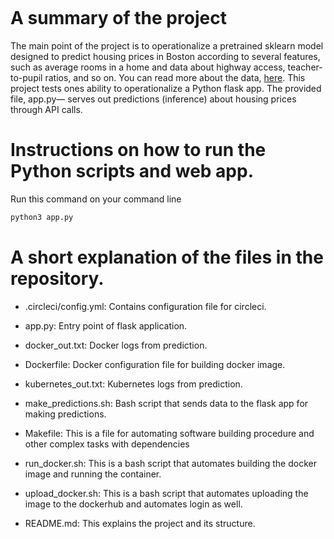 
[![<Chinwendu20>](https://circleci.com/<gh>/<Chinwendu20>/<Operationalize-a-Machine-Learning-Microservice-API>.svg?style=svg)](<#>)

# A summary of the project

The main point of the project is to operationalize a pretrained sklearn model designed to predict housing prices in Boston according to several features, such as average rooms in a home and data about highway access, teacher-to-pupil ratios, and so on. You can read more about the data, [here]( https://www.kaggle.com/c/boston-housing). This project tests ones ability to operationalize a Python flask app. The provided file, app.py— serves out predictions (inference) about housing prices through API calls.

# Instructions on how to run the Python scripts and web app.

Run this command on your command line

```bash
python3 app.py
```
# A short explanation of the files in the repository.

- .circleci/config.yml: Contains configuration file for circleci.

- app.py: Entry point of flask application.

- docker_out.txt: Docker logs from prediction.

- Dockerfile: Docker configuration file for building docker image.

- kubernetes_out.txt: Kubernetes logs from prediction.

- make_predictions.sh: Bash script that sends data to the flask app for making 			predictions.

- Makefile:  This is a file for automating software building procedure and other complex tasks with dependencies

- run_docker.sh: This is a bash script that automates building the docker image and running the container.

- upload_docker.sh: This is a bash script that automates uploading the image to the dockerhub and automates login as well.

- README.md: This explains the project and its structure.